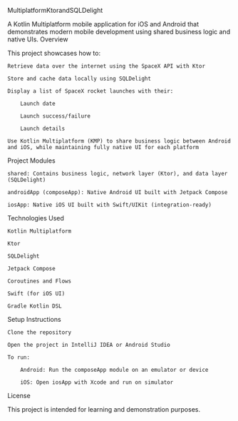 MultiplatformKtorandSQLDelight

A Kotlin Multiplatform mobile application for iOS and Android that demonstrates modern mobile development using shared business logic and native UIs.
Overview

This project showcases how to:

    Retrieve data over the internet using the SpaceX API with Ktor

    Store and cache data locally using SQLDelight

    Display a list of SpaceX rocket launches with their:

        Launch date

        Launch success/failure

        Launch details

    Use Kotlin Multiplatform (KMP) to share business logic between Android and iOS, while maintaining fully native UI for each platform

Project Modules

    shared: Contains business logic, network layer (Ktor), and data layer (SQLDelight)

    androidApp (composeApp): Native Android UI built with Jetpack Compose

    iosApp: Native iOS UI built with Swift/UIKit (integration-ready)

Technologies Used

    Kotlin Multiplatform

    Ktor

    SQLDelight

    Jetpack Compose

    Coroutines and Flows

    Swift (for iOS UI)

    Gradle Kotlin DSL

Setup Instructions

    Clone the repository

    Open the project in IntelliJ IDEA or Android Studio

    To run:

        Android: Run the composeApp module on an emulator or device

        iOS: Open iosApp with Xcode and run on simulator

License

This project is intended for learning and demonstration purposes.
